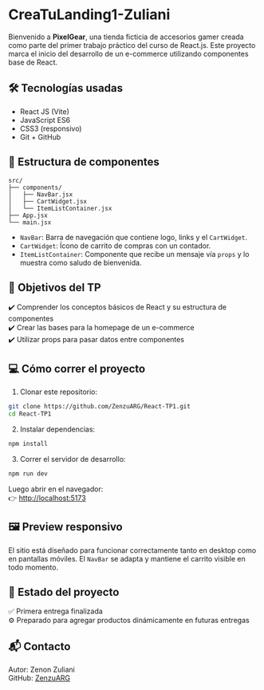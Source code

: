 # CreaTuLanding1-Zuliani

Bienvenido a **PixelGear**, una tienda ficticia de accesorios gamer creada como parte del primer trabajo práctico del curso de React.js. Este proyecto marca el inicio del desarrollo de un e-commerce utilizando componentes base de React.

## 🛠️ Tecnologías usadas

- React JS (Vite)
- JavaScript ES6
- CSS3 (responsivo)
- Git + GitHub

## 🧩 Estructura de componentes

```
src/
├── components/
│   ├── NavBar.jsx
│   ├── CartWidget.jsx
│   └── ItemListContainer.jsx
├── App.jsx
└── main.jsx
```

- `NavBar`: Barra de navegación que contiene logo, links y el `CartWidget`.
- `CartWidget`: Ícono de carrito de compras con un contador.
- `ItemListContainer`: Componente que recibe un mensaje vía `props` y lo muestra como saludo de bienvenida.

## 🎯 Objetivos del TP

✔️ Comprender los conceptos básicos de React y su estructura de componentes  
✔️ Crear las bases para la homepage de un e-commerce  
✔️ Utilizar props para pasar datos entre componentes

## 💻 Cómo correr el proyecto

1. Clonar este repositorio:

```bash
git clone https://github.com/ZenzuARG/React-TP1.git
cd React-TP1
```

2. Instalar dependencias:

```bash
npm install
```

3. Correr el servidor de desarrollo:

```bash
npm run dev
```

Luego abrir en el navegador:  
👉 [http://localhost:5173](http://localhost:5173)

## 🖼️ Preview responsivo

El sitio está diseñado para funcionar correctamente tanto en desktop como en pantallas móviles. El `NavBar` se adapta y mantiene el carrito visible en todo momento.

## 🚀 Estado del proyecto

✅ Primera entrega finalizada  
⚙️ Preparado para agregar productos dinámicamente en futuras entregas  

## 📬 Contacto

Autor: Zenon Zuliani  
GitHub: [ZenzuARG](https://github.com/ZenzuARG)
